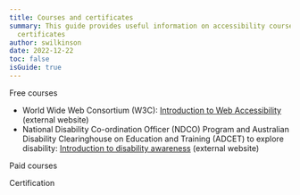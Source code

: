 ```yaml
---
title: Courses and certificates
summary: This guide provides useful information on accessibility courses and
  certificates
author: swilkinson
date: 2022-12-22
toc: false
isGuide: true
---
```

Free courses

* World Wide Web Consortium (W3C): [Introduction to Web Accessibility](https://www.w3.org/blog/2019/12/free-online-course-introduction-to-web-accessibility/) (external website)
* National Disability Co-ordination Officer (NDCO) Program and Australian Disability Clearinghouse on Education and Training (ADCET) to explore disability: [Introduction to disability awareness](https://disabilityawareness.com.au/elearning/disability-awareness/) (external website)

Paid courses

Certification